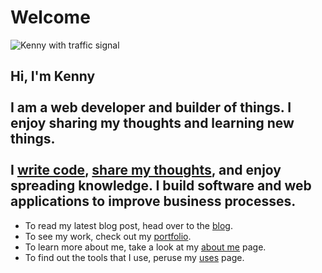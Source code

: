 ﻿---
date: 2019-12-22
description: Information about this blog and Kenny Robinson.
author: Kenny Robinson
---

# Welcome

![Kenny with traffic signal](/images/jumbotron.jpg)

<h2>
Hi, I'm Kenny<br />
<br />
I am a web developer and builder of things. I enjoy sharing my thoughts and learning new things.<br />
<br />
I <a href="https://github.com/almostengr">write code</a>, 
<a href="/blog">share my thoughts</a>, and enjoy spreading knowledge. I build software
and web applications to improve business processes.
</h2>

* To read my latest blog post, head over to the [blog](/blog).
* To see my work, check out my [portfolio](/portfolio).
* To learn more about me, take a look at my [about me](/about) page.
* To find out the tools that I use, peruse my [uses](/uses) page.

